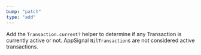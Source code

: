 ```yaml
---
bump: "patch"
type: "add"
---
```


Add the `Transaction.current?` helper to determine if any Transaction is currently active or not. AppSignal `NilTransaction`s are not considered active transactions.
